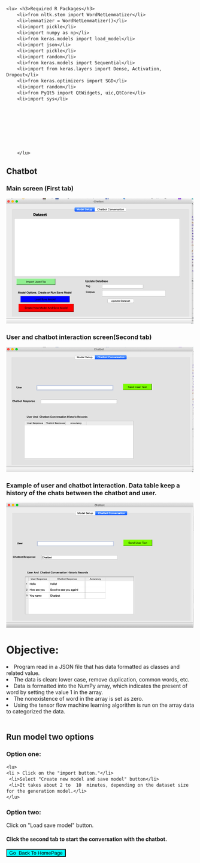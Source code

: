<html>
<body>



    
    
    
    
    
    
    
    
    



    <lu> <h3>Required R Packages</h3>
        <li>from nltk.stem import WordNetLemmatizer</li>
        <li>lemmatizer = WordNetLemmatizer()</li>
        <li>import pickle</li>
        <li>import numpy as np</li>
        <li>from keras.models import load_model</li>
        <li>import json</li>
        <li>import pickle</li>
        <li>import random</li>
        <li>from keras.models import Sequential</li>
        <li>import from keras.layers import Dense, Activation, Dropout</li>
        <li>from keras.optimizers import SGD</li>
        <li>import random</li>
        <li>from PyQt5 import QtWidgets, uic,QtCore</li>
        <li>import sys</li>

        

       
        


        
        </lu>



<h2>Chatbot</h2>
<h3> Main screen (First tab)   </h3>
<img src="../images/chatbot/tab1.png" alt="Trulli" width="500" height="333">
<h3> User and chatbot interaction screen(Second tab) </h3>
<img src="../images/chatbot/tab2.png" alt="Trulli" width="500" height="333">
<h3>Example of user and chatbot interaction. Data table keep a history of the chats between the chatbot and user. </h3>
<img src="../images/chatbot/chat_conv.png" alt="Trulli" width="500" height="333">



<h1>Objective:</h1>
<lu>

<li> Program read in a JSON file that has data formatted as classes and related value.</li>
<li> The data is clean: lower case, remove duplication, common words, etc.</li>
<li> Data is formatted into the NumPy array, which indicates the present of word by setting the value 1 in the array.</li> 
<li> The nonexistence of word in the array is set as zero.</li>
<li>Using the tensor flow machine learning algorithm is run on the array data to categorized the data. </li>
</lu>
 <br>

 
 <h2>Run model two options</h2>

   
 <h3> Option one:</h3>

    <lu>
    <li > Click on the "import button."</li>
     <li>Select "Create new model and save model" button</li>
     <li>It takes about 2 to  10  minutes, depending on the dataset size for the generation model.</li>
    </lu>
 
 <h3>Option two:</h3>
 Click on "Load save model" button.
 
 
 <h4> Click the second tab to start the conversation with the chatbot.</h4> 
</p>





<input  style="width:160;height:124; background-color:aqua"  type="button" onclick="location.href='https:/clarkec77.github.io';" value="Go  Back To HomePage" />

</body>
</html>

